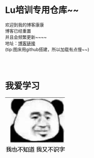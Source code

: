 # Lu培训专用仓库~~
欢迎到我的博客康康<br>
博客已经重置<br>
并且会频繁更新~~~~<br>
地址：[博客链接](https://luke-blog.netlify.app/)<br>
(tip:图床用github搭建，所以加载有点慢~~)<br>

<br>
<br>

# 我爱学习

![image-20230409201348766](https://raw.githubusercontent.com/kelisidan1/blogImg/main/img/image-20230409201348766.png)